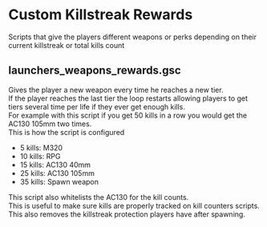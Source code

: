 # Custom Killstreak Rewards

Scripts that give the players different weapons or perks depending on their current killstreak or total kills count

## launchers_weapons_rewards.gsc

Gives the player a new weapon every time he reaches a new tier.  
If the player reaches the last tier the loop restarts allowing players to get tiers several time per life if they ever get enough kills.  
For example with this script if you get 50 kills in a row you would get the AC130 105mm two times.  
This is how the script is configured

* 5 kills: M320
* 10 kills: RPG
* 15 kills: AC130 40mm
* 25 kills: AC130 105mm
* 35 kills: Spawn weapon

This script also whitelists the AC130 for the kill counts.  
This is useful to make sure kills are properly tracked on kill counters scripts.  
This also removes the killstreak protection players have after spawning.
